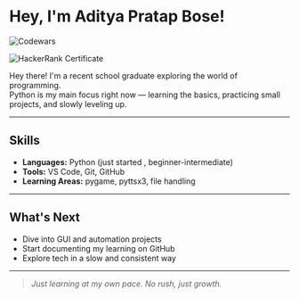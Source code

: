 # Hey, I'm Aditya Pratap Bose!

![Codewars](https://www.codewars.com/users/Aditya8k1%20/badges/large)

![HackerRank Certificate](https://www.hackerrank.com/certificates/iframe/02589604427c)


Hey there! I'm a recent school graduate exploring the world of programming.  
Python is my main focus right now — learning the basics, practicing small projects, and slowly leveling up.

---

## Skills

- **Languages:** Python (just started , beginner-intermediate)
- **Tools:** VS Code, Git, GitHub  
- **Learning Areas:** pygame, pyttsx3, file handling

---

## What's Next

- Dive into GUI and automation projects  
- Start documenting my learning on GitHub  
- Explore tech in a slow and consistent way

---

> _Just learning at my own pace. No rush, just growth._
